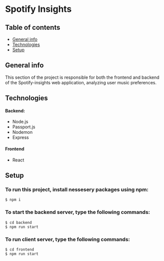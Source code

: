 # Spotify Insights


## Table of contents
* [General info](#general-info)
* [Technologies](#technologies)
* [Setup](#setup)

## General info
This section of the project is responsible for both the frontend and backend of the Spotify-insights web application, analyzing user music preferences.

## Technologies
#### Backend:
* Node.js
* Passport.js
* Nodemon
* Express
#### Frontend
* React

## Setup
### To run this project, install nessesery packages using npm:
```
$ npm i
```
### To start the backend server, type the following commands:
```
$ cd backend
$ npm run start
```
### To run client server, type the following commands:
```
$ cd frontend
$ npm run start
```
